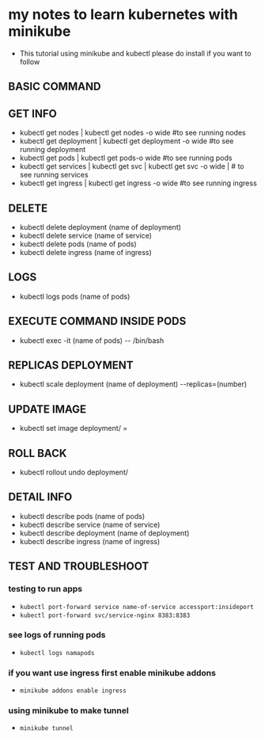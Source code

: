 # my notes to learn kubernetes with minikube


- This tutorial using minikube and kubectl please do install if you want to follow

## BASIC COMMAND
## GET INFO

- kubectl get nodes | kubectl get nodes -o wide #to see running nodes
- kubectl get deployment | kubectl get deployment -o wide #to see running deployment
- kubectl get pods | kubectl get pods-o wide #to see running pods
- kubectl get services | kubectl get svc | kubectl get svc -o wide | # to see running services 
- kubectl get ingress | kubectl get ingress -o wide #to see running ingress

## DELETE

- kubectl delete deployment (name of deployment)
- kubectl delete service (name of service)
- kubectl delete pods (name of pods)
- kubectl delete ingress (name of ingress)


## LOGS
- kubectl logs pods (name of pods)

## EXECUTE COMMAND INSIDE PODS
- kubectl exec -it (name of pods) -- /bin/bash

## REPLICAS DEPLOYMENT
- kubectl scale deployment (name of deployment) --replicas=(number)

## UPDATE IMAGE
- kubectl set image deployment/<deployment-name> <container-name>=<new-image>

## ROLL BACK
- kubectl rollout undo deployment/<deployment-name>


## DETAIL INFO
- kubectl describe pods (name of pods)
- kubectl describe service (name of service)
- kubectl describe deployment (name of deployment)
- kubectl describe ingress (name of ingress)

## TEST AND TROUBLESHOOT

### testing to run apps 
- `kubectl port-forward service name-of-service accessport:insideport`
- `kubectl port-forward svc/service-nginx 8383:8383`

### see logs of running pods
- `kubectl logs namapods`

### if you want use ingress first enable minikube addons
- `minikube addons enable ingress`

### using minikube to make tunnel
- `minikube tunnel`

